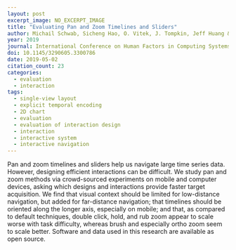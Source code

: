 ```yaml
---
layout: post
excerpt_image: NO_EXCERPT_IMAGE
title: "Evaluating Pan and Zoom Timelines and Sliders"
author: Michail Schwab, Sicheng Hao, O. Vitek, J. Tompkin, Jeff Huang & M. Borkin
year: 2019
journal: International Conference on Human Factors in Computing Systems
doi: 10.1145/3290605.3300786
date: 2019-05-02
citation_count: 23
categories:
  - evaluation
  - interaction
tags:
  - single-view layout
  - explicit temporal encoding
  - 2D chart
  - evaluation
  - evaluation of interaction design
  - interaction
  - interactive system
  - interactive navigation
---
```

Pan and zoom timelines and sliders help us navigate large time series data. However, designing efficient interactions can be difficult. We study pan and zoom methods via crowd-sourced experiments on mobile and computer devices, asking which designs and interactions provide faster target acquisition. We find that visual context should be limited for low-distance navigation, but added for far-distance navigation; that timelines should be oriented along the longer axis, especially on mobile; and that, as compared to default techniques, double click, hold, and rub zoom appear to scale worse with task difficulty, whereas brush and especially ortho zoom seem to scale better. Software and data used in this research are available as open source.
